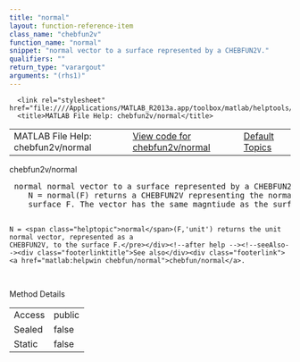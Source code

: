```yaml
---
title: "normal"
layout: function-reference-item
class_name: "chebfun2v"
function_name: "normal"
snippet: "normal vector to a surface represented by a CHEBFUN2V."
qualifiers: ""
return_type: "varargout"
arguments: "(rhs1)"
---
```


<html>
   <head>
      <meta http-equiv="Content-Type" content="text/html; charset=utf-8">
   
      <link rel="stylesheet" href="file:////Applications/MATLAB_R2013a.app/toolbox/matlab/helptools/private/helpwin.css">
      <title>MATLAB File Help: chebfun2v/normal</title>
   </head>
   <body>
      <!--Single-page help-->
      <table border="0" cellspacing="0" width="100%">
         <tr class="subheader">
            <td class="headertitle">MATLAB File Help: chebfun2v/normal</td>
            <td class="subheader-left"><a href="matlab:edit chebfun2v/normal">View code for chebfun2v/normal</a></td>
            <td class="subheader-right"><a href="matlab:helpwin">Default Topics</a></td>
         </tr>
      </table>
      <div class="title">chebfun2v/normal</div>
      <div class="helptext"><pre><!--helptext --> <span class="helptopic">normal</span> normal vector to a surface represented by a CHEBFUN2V.
    N = <span class="helptopic">normal</span>(F) returns a CHEBFUN2V representing the normal vector to the
    surface F. The vector has the same magntiude as the surface's tangent vector
 
    N = <span class="helptopic">normal</span>(F,'unit') returns the unit normal vector, represented as a
    CHEBFUN2V, to the surface F.</pre></div><!--after help --><!--seeAlso--><div class="footerlinktitle">See also</div><div class="footerlink"> <a href="matlab:helpwin chebfun/normal">chebfun/normal</a>. 
</div>
      <!--Method-->
      <div class="sectiontitle">Method Details</div>
      <table class="class-details">
         <tr>
            <td class="class-detail-label">Access</td>
            <td>public</td>
         </tr>
         <tr>
            <td class="class-detail-label">Sealed</td>
            <td>false</td>
         </tr>
         <tr>
            <td class="class-detail-label">Static</td>
            <td>false</td>
         </tr>
      </table>
   </body>
</html>
